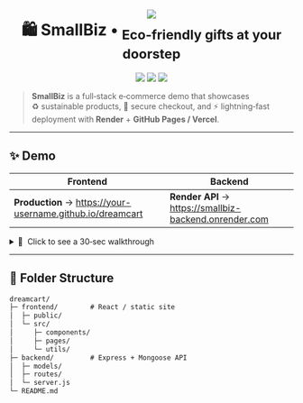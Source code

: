 <!--  Banner  -->
<h1 align="center">
  <img src="https://img.shields.io/badge/DreamCart-Online%20Eco‑Marketplace-ff4d6d?style=for-the-badge&logoColor=white"/>
  <br>
  🛍️ SmallBiz • <sub>Eco‑friendly gifts at your doorstep</sub>
</h1>

<p align="center">
  <img src="https://img.shields.io/github/languages/top/your‑username/dreamcart?color=orange"/>
  <img src="https://img.shields.io/badge/PRs-welcome-brightgreen?style=flat-square&logo=github"/>
  <img src="https://img.shields.io/badge/License-MIT-blue.svg"/>
</p>

> **SmallBiz** is a full‑stack e‑commerce demo that showcases  
> ♻️ sustainable products, 🧾 secure checkout, and ⚡ lightning‑fast deployment with **Render** + **GitHub Pages / Vercel**.

---

## ✨ Demo

| Frontend | Backend |
|----------|---------|
| **Production** → <https://your-username.github.io/dreamcart> | **Render API** → <https://smallbiz-backend.onrender.com> |

<details>
<summary>🎥  Click to see a 30‑sec walkthrough</summary>

![demo-gif](docs/demo.gif)

</details>

---

## 📂 Folder Structure

```txt
dreamcart/
├─ frontend/        # React / static site
│  ├─ public/
│  └─ src/
│     ├─ components/
│     ├─ pages/
│     └─ utils/
├─ backend/         # Express + Mongoose API
│  ├─ models/
│  ├─ routes/
│  └─ server.js
└─ README.md
